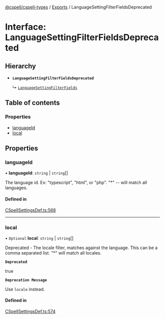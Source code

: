 [@cspell/cspell-types](../README.md) / [Exports](../modules.md) / LanguageSettingFilterFieldsDeprecated

# Interface: LanguageSettingFilterFieldsDeprecated

## Hierarchy

- **`LanguageSettingFilterFieldsDeprecated`**

  ↳ [`LanguageSettingFilterFields`](LanguageSettingFilterFields.md)

## Table of contents

### Properties

- [languageId](LanguageSettingFilterFieldsDeprecated.md#languageid)
- [local](LanguageSettingFilterFieldsDeprecated.md#local)

## Properties

### languageId

• **languageId**: `string` \| `string`[]

The language id.  Ex: "typescript", "html", or "php".  "*" -- will match all languages.

#### Defined in

[CSpellSettingsDef.ts:568](https://github.com/streetsidesoftware/cspell/blob/8b25077/packages/cspell-types/src/CSpellSettingsDef.ts#L568)

___

### local

• `Optional` **local**: `string` \| `string`[]

Deprecated - The locale filter, matches against the language. This can be a comma separated list. "*" will match all locales.

**`Deprecated`**

true

**`Deprecation Message`**

Use `locale` instead.

#### Defined in

[CSpellSettingsDef.ts:574](https://github.com/streetsidesoftware/cspell/blob/8b25077/packages/cspell-types/src/CSpellSettingsDef.ts#L574)
